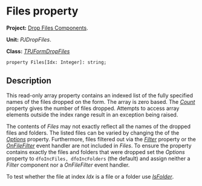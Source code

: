 # Files property #

**Project:** [Drop Files Components](DropFilesComponents.md).

**Unit:** _PJDropFiles_.

**Class:** _[TPJFormDropFiles](TPJFormDropFiles.md)_

```
property Files[Idx: Integer]: string;
```

## Description ##

This read-only array property contains an indexed list of the fully specified names of the files dropped on the form. The array is zero based. The _[Count](TPJFormDropFilesCount.md)_ property gives the number of files dropped. Attempts to access array elements outside the index range result in an exception being raised.

The contents of _Files_ may not exactly reflect all the names of the dropped files and folders. The listed files can be varied by changing the of the _[Options](TPJFormDropFilesOptions.md)_ property. Furthermore, files filtered out via the _[Filter](TPJFormDropFilesFilter.md)_ property or the _[OnFileFilter](TPJFormDropFilesOnFileFilter.md)_ event handler are not included in _Files_. To ensure the property contains exactly the files and folders that were dropped set the _Options_ property to `dfoIncFiles, dfoIncFolders` (the default) and assign neither a _Filter_ component nor a _OnFileFilter_ event handler.

To test whether the file at index _Idx_ is a file or a folder use _[IsFolder](TPJFormDropFilesIsFolder.md)_.
